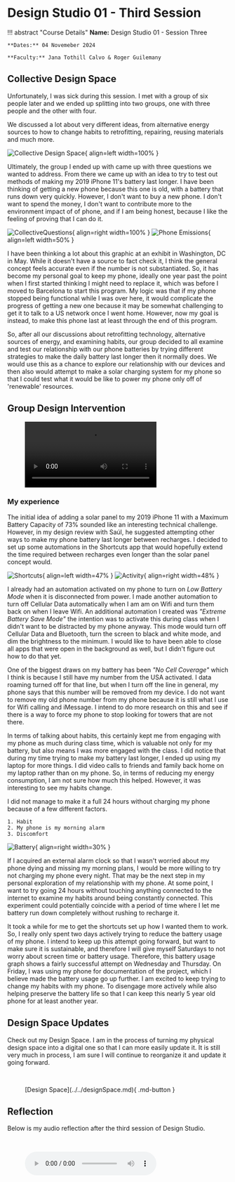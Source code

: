 # Design Studio 01 - Third Session 

!!! abstract "Course Details"
    **Name:** Design Studio 01 - Session Three 

    **Dates:** 04 Novemeber 2024 

    **Faculty:** Jana Tothill Calvo & Roger Guilemany

## Collective Design Space 

Unfortunately, I was sick during this session. I met with a group of six people later and we ended up splitting into two groups, one with three people and the other with four. 

We discussed a lot about very different ideas, from alternative energy sources to how to change habits to retrofitting, repairing, reusing materials and much more. 

![Collective Design Space](../../images/term1/designstudio/CollectiveDS_All.jpg){ align=left width=100% }



Ultimately, the group I ended up with came up with three questions we wanted to address. From there we came up with an idea to try to test out methods of making my 2019 iPhone 11's battery last longer. I have been thinking of getting a new phone because this one is old, with a battery that runs down very quickly. However, I don't want to buy a new phone. I don't want to spend the money, I don't want to contribute more to the environment impact of of phone, and if I am being honest, because I like the feeling of proving that I can do it. 

![CollectiveQuestions](../../images/term1/designstudio/CollectiveDS_Questions.jpg){ align=right width=100% }
![Phone Emissions](../../images/term1/designstudio/PhoneEmissions.jpg){ align=left width=50% }

I have been thinking a lot about this graphic at an exhibit in Washington, DC in May. While it doesn't have a source to fact check it, I think the general concept feels accurate even if the number is not substantiated. So, it has become my personal goal to keep my phone, ideally one year past the point when I first started thinking I might need to replace it, which was before I moved to Barcelona to start this program. My logic was that if my phone stopped being functional while I was over here, it would complicate the progress of getting a new one because it may be somewhat challenging to get it to talk to a US network once I went home. However, now my goal is instead, to make this phone last at least through the end of this program. 

So, after all our discussions about retrofitting technology, alternative sources of energy, and examining habits, our group decided to all examine and test our relationship with our phone batteries by trying different strategies to make the daily battery last longer then it normally does. We would use this as a chance to explore our relationship with our devices and then also would attempt to make a solar charging system for my phone so that I could test what it would be like to power my phone only off of 'renewable' resources. 


## Group Design Intervention 


<figure markdown="span">
    <video src="https://github.com/user-attachments/assets/8b257dcf-efc2-4dc3-9b80-4bbc1e86ad78" controls="controls" style="max-width: 100%;"></video>
    <figcaption></figcaption>
</figure>

### My experience 

The initial idea of adding a solar panel to my 2019 iPhone 11 with a Maximum Battery Capacity of 73% sounded like an interesting technical challenge. However, in my design review with Saúl, he suggested attempting other ways to make my phone battery last longer between recharges. I decided to set up some automations in the Shortcuts app that would hopefully extend the time required between recharges even longer than the solar panel concept would. 

![Shortcuts](../../images/term1/designstudio/Shortcuts.PNG){ align=left width=47% }
![Activity](../../images/term1/designstudio/Shortcuts.gif){ align=right width=48% }


I already had an automation activated on my phone to turn on *Low Battery Mode* when it is disconnected from power. I made another automation to turn off Cellular Data automatically when I am am on Wifi and turn them back on when I leave Wifi. An additional automation I created was *"Extreme Battery Save Mode"* the intention was to activate this during class when I didn't want to be distracted by my phone anyway. This mode would turn off Cellular Data and Bluetooth, turn the screen to black and white mode, and dim the brightness to the minimum. I would like to have been able to close all apps that were open in the background as well, but I didn't figure out how to do that yet. 

One of the biggest draws on my battery has been *"No Cell Coverage"* which I think is because I still have my number from the USA activated. I data roaming turned off for that line, but when I turn off the line in general, my phone says that this number will be removed from my device. I do not want to remove my old phone number from my phone because it is still what I use for Wifi calling and iMessage. I intend to do more research on this and see if there is a way to force my phone to stop looking for towers that are not there. 

In terms of talking about habits, this certainly kept me from engaging with my phone as much during class time, which is valuable not only for my battery, but also means I was more engaged with the class. I did notice that during my time trying to make my battery last longer, I ended up using my laptop for more things. I did video calls to friends and family back home on my laptop rather than on my phone. So, in terms of reducing my energy consumption, I am not sure how much this helped. However, it was interesting to see my habits change. 

I did not manage to make it a full 24 hours without charging my phone because of a few different factors. 

    1. Habit
    2. My phone is my morning alarm 
    3. Discomfort

![Battery](../../images/term1/designstudio/10battery.PNG){ align=right width=30% }

If I acquired an external alarm clock so that I wasn't worried about my phone dying and missing my morning plans, I would be more willing to try not charging my phone every night. That may be the next step in my personal exploration of my relationship with my phone. At some point, I want to try going 24 hours without touching anything connected to the internet to examine my habits around being constantly connected. This experiment could potentially coincide with a period of time where I let me battery run down completely without rushing to recharge it.  

It took a while for me to get the shortcuts set up how I wanted them to work. So, I really only spent two days actively trying to reduce the battery usage of my phone. I intend to keep up this attempt going forward, but want to make sure it is sustainable, and therefore I will give myself Saturdays to not worry about screen time or battery usage. Therefore, this battery usage graph shows a fairly successful attempt on Wednesday and Thursday. On Friday, I was using my phone for documentation of the project, which I believe made the battery usage go up further. I am excited to keep trying to change my habits with my phone. To disengage more actively while also helping preserve the battery life so that I can keep this nearly 5 year old phone for at least another year. 


## Design Space Updates 

Check out my Design Space. I am in the process of turning my physical design space into a digital one so that I can more easily update it. It is still very much in process, I am sure I will continue to reorganize it and update it going forward. 

<br>

<figure markdown="span"> [Design Space](../../designSpace.md){ .md-button } </figure>

## Reflection 

Below is my audio reflection after the third session of Design Studio.

<br>
<figure markdown="span">
    <audio controls src="../../../audio/DesignStudioReflection3.mp3"></audio>
</figure>

